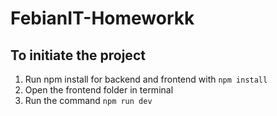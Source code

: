 # FebianIT-Homeworkk

## To initiate the project 
  1. Run npm install for backend and frontend with `npm install`
  2. Open the frontend folder in terminal 
  3. Run the command `npm run dev`
